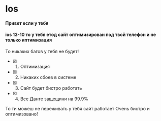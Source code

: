 # Ios 

#### Привет если у тебя 
#### ios 13-10 то у тебя етод сайт оптимизирован под твой телефон и не только иптимизация
То никаких багов у тебя не будет!

- [x] 1. Оптимизация
- [x] 2. Никаких сбоев в системе
- [x] 3. Сайт будет бистро работать
- [x] 4. Все Данте защещини на 99.9%

То ти можеш не переживать у тебя сайт работает 
Очень бистро и оптимизовано!
